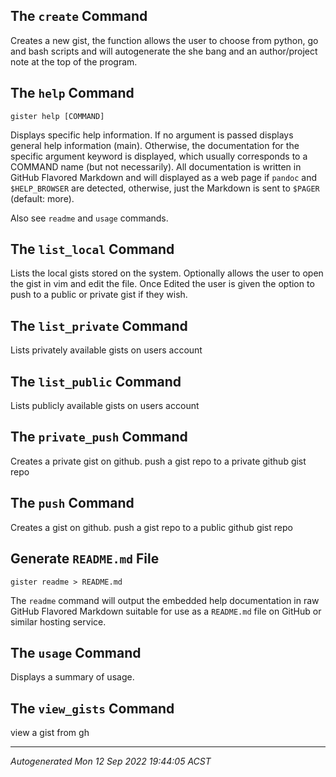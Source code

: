 

## The `create` Command

Creates a new gist, the function allows the user 
to choose from python, go and bash scripts and will autogenerate 
the she bang and an author/project note at the top of the program.

## The `help` Command

```
gister help [COMMAND]
```

Displays specific help information. If no argument is passed displays
general help information (main). Otherwise, the documentation for the
specific argument keyword is displayed, which usually corresponds to
a COMMAND name (but not necessarily). All documentation is written in
GitHub Flavored Markdown and will displayed as a web page if `pandoc`
and `$HELP_BROWSER` are detected, otherwise, just the Markdown is sent
to `$PAGER` (default: more).

Also see `readme` and `usage` commands.

## The `list_local` Command

Lists the local gists stored on the system. 
Optionally allows the user to open the gist in vim and edit the file.
Once Edited the user is given the option to push to a public or 
private gist if they wish.

## The `list_private` Command

Lists privately available gists on users account

## The `list_public` Command

Lists publicly available gists on users account

## The `private_push` Command

Creates a private gist on github.
  push a gist repo to a private github gist repo

## The `push` Command

Creates a gist on github.
  push a gist repo to a public github gist repo

## Generate `README.md` File

```
gister readme > README.md
```

The `readme` command will output the embedded help documentation in raw
GitHub Flavored Markdown suitable for use as a `README.md` file on
GitHub or similar hosting service.

## The `usage` Command

Displays a summary of usage.

## The `view_gists` Command

view a gist from gh

----

*Autogenerated Mon 12 Sep 2022 19:44:05 ACST*

